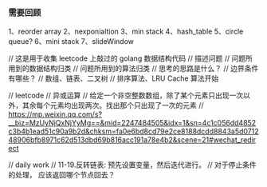 ### 需要回顾
1、reorder array
2、nexponialtion 
3、min stack 
4、hash_table
5、circle queue?
6、mini stack
7、slideWindow

// 这是用于收集 leetcode 上敲过的 golang 数据结构代码
// 描述问题
// 问题所用到的数据结构归类
// 问题所用到的算法归类
// 思考的思路是什么？
// 边界条件有哪些？
// 数组、链表、二叉树
// 排序算法、LRU Cache 算法开始

// leetcode 
// 异或运算
// 给定一个非空整数数组，除了某个元素只出现一次以外，其余每个元素均出现两次。找出那个只出现了一次的元素
// https://mp.weixin.qq.com/s?__biz=MzUyNjQxNjYyMg==&mid=2247484505&idx=1&sn=4c1c056dd4852c3b4b1ead51c90a9b2d&chksm=fa0e6bd8cd79e2ce8188dcdd8843a5d071248906bfb8971c62d513dbd69b816acc191a78e4b2&scene=21#wechat_redirect

// daily work 
// 11-19.反转链表: 预先设置变量，然后迭代进行。 
// 对于停止条件的处理， 应该返回哪个节点回去？
